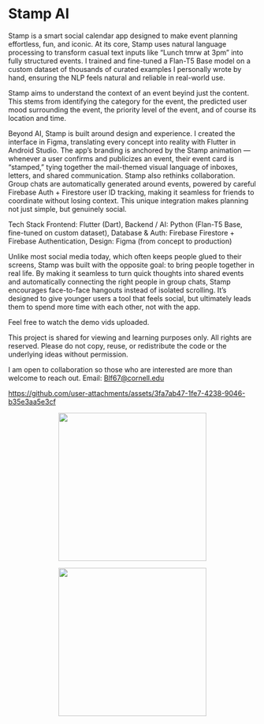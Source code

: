 # Stamp AI

Stamp is a smart social calendar app designed to make event planning effortless, fun, and iconic.
At its core, Stamp uses natural language processing to transform casual text inputs like “Lunch tmrw at 3pm” into fully structured events. I trained and fine-tuned a Flan-T5 Base model on a custom dataset of thousands of curated examples I personally wrote by hand, ensuring the NLP feels natural and reliable in real-world use.

Stamp aims to understand the context of an event beyind just the content. This stems from identifying the category for the event, the predicted user mood surrounding the event, the priority level of the event, and of course its location and time. 

Beyond AI, Stamp is built around design and experience. I created the interface in Figma, translating every concept into reality with Flutter in Android Studio. The app’s branding is anchored by the Stamp animation — whenever a user confirms and publicizes an event, their event card is “stamped,” tying together the mail-themed visual language of inboxes, letters, and shared communication.
Stamp also rethinks collaboration. Group chats are automatically generated around events, powered by careful Firebase Auth + Firestore user ID tracking, making it seamless for friends to coordinate without losing context. This unique integration makes planning not just simple, but genuinely social.

Tech Stack
Frontend: Flutter (Dart),
Backend / AI: Python (Flan-T5 Base, fine-tuned on custom dataset),
Database & Auth: Firebase Firestore + Firebase Authentication,
Design: Figma (from concept to production)

Unlike most social media today, which often keeps people glued to their screens, Stamp was built with the opposite goal: to bring people together in real life. By making it seamless to turn quick thoughts into shared events and automatically connecting the right people in group chats, Stamp encourages face-to-face hangouts instead of isolated scrolling. It’s designed to give younger users a tool that feels social, but ultimately leads them to spend more time with each other, not with the app.

Feel free to watch the demo vids uploaded.

This project is shared for viewing and learning purposes only. All rights are reserved. Please do not copy, reuse, or redistribute the code or the underlying ideas without permission.

I am open to collaboration so those who are interested are more than welcome to reach out. 
Email: Blf67@cornell.edu

https://github.com/user-attachments/assets/3fa7ab47-1fe7-4238-9046-b35e3aa5e3cf


<p align="center">
  <img src="https://github.com/user-attachments/assets/6fab4d24-b393-4dc5-adaa-8b87554659d8" width="300" />
</p>

<p align="center">
  <img src="https://github.com/user-attachments/assets/0ae41782-eef3-459b-aaf9-67a4127c9d9d" width="300" />
</p>











